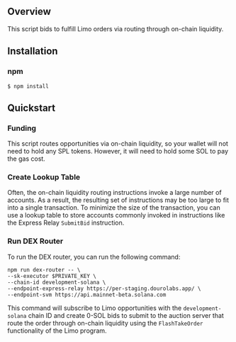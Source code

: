 ## Overview

This script bids to fulfill Limo orders via routing through on-chain liquidity.

## Installation

### npm

```
$ npm install
```

## Quickstart

### Funding

This script routes opportunities via on-chain liquidity, so your wallet will not need to hold any SPL tokens. However, it will need to hold some SOL to pay the gas cost.

### Create Lookup Table

Often, the on-chain liquidity routing instructions invoke a large number of accounts. As a result, the resulting set of instructions may be too large to fit into a single transaction. To minimize the size of the transaction, you can use a lookup table to store accounts commonly invoked in instructions like the Express Relay `SubmitBid` instruction.

### Run DEX Router

To run the DEX router, you can run the following command:

```
npm run dex-router -- \
--sk-executor $PRIVATE_KEY \
--chain-id development-solana \
--endpoint-express-relay https://per-staging.dourolabs.app/ \
--endpoint-svm https://api.mainnet-beta.solana.com
```

This command will subscribe to Limo opportunities with the `development-solana` chain ID and create 0-SOL bids to submit to the auction server that route the order through on-chain liquidity using the `FlashTakeOrder` functionality of the Limo program.
